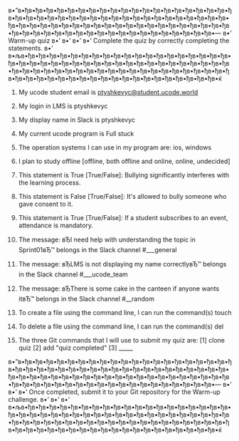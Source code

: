 в•”в•ђв•ђв•ђв•ђв•ђв•ђв•ђв•ђв•ђв•ђв•ђв•ђв•ђв•ђв•ђв•ђв•ђв•ђв•ђв•ђв•ђв•ђв•ђв•ђв•ђв•ђв•ђв•ђв•ђв•ђв•ђв•ђв•ђв•ђв•ђв•ђв•ђв•ђв•ђв•ђв•ђв•ђв•ђв•ђв•ђв•ђв•ђв•ђв•ђв•ђв•ђв•ђв•ђв•ђв•ђв•ђв•ђв•ђв•ђв•ђв•ђв•ђв•ђв•ђв•ђв•ђв•ђв•ђв•ђв•ђв•ђв•ђв•ђв•ђв•ђв•ђв•ђв•ђв•ђв•ђв•—
в•‘ Warm-up quiz                                                                   в•‘
в•‘                                                                                в•‘
в•‘ Complete the quiz by correctly completing the statements.                      в•‘
в•љв•ђв•ђв•ђв•ђв•ђв•ђв•ђв•ђв•ђв•ђв•ђв•ђв•ђв•ђв•ђв•ђв•ђв•ђв•ђв•ђв•ђв•ђв•ђв•ђв•ђв•ђв•ђв•ђв•ђв•ђв•ђв•ђв•ђв•ђв•ђв•ђв•ђв•ђв•ђв•ђв•ђв•ђв•ђв•ђв•ђв•ђв•ђв•ђв•ђв•ђв•ђв•ђв•ђв•ђв•ђв•ђв•ђв•ђв•ђв•ђв•ђв•ђв•ђв•ђв•ђв•ђв•ђв•ђв•ђв•ђв•ђв•ђв•ђв•ђв•ђв•ђв•ђв•ђв•ђв•ђв•ќ

1. My ucode student email is ptyshkevyc@student.ucode.world
2. My login in LMS is ptyshkevyc
3. My display name in Slack is ptyshkevyc
4. My current ucode program is Full stuck
5. The operation systems I can use in my program are: ios, windows
6. I plan to study offline [offline, both offline and online, online, undecided]

7. This statement is True [True/False]:
    Bullying significantly interferes with the learning process.
8. This statement is False [True/False]:
    It's allowed to bully someone who gave consent to it.
9. This statement is True [True/False]:
    If a student subscribes to an event, attendance is mandatory.

10. The message: вЂI need help with understanding the topic in Sprint01вЂ™
    belongs in the Slack channel #___general
11. The message: вЂLMS is not displaying my name correctlyвЂ™
    belongs in the Slack channel #___ucode_team
12. The message: вЂThere is some cake in the canteen if anyone wants itвЂ™
    belongs in the Slack channel #__random

13. To create a file using the command line, I can run the command(s) touch
14. To delete a file using the command line, I can run the command(s) del

15. The three Git commands that I will use to submit my quiz are:
        [1] clone quiz
        [2] add "quiz completed"
        [3] _____

в•”в•ђв•ђв•ђв•ђв•ђв•ђв•ђв•ђв•ђв•ђв•ђв•ђв•ђв•ђв•ђв•ђв•ђв•ђв•ђв•ђв•ђв•ђв•ђв•ђв•ђв•ђв•ђв•ђв•ђв•ђв•ђв•ђв•ђв•ђв•ђв•ђв•ђв•ђв•ђв•ђв•ђв•ђв•ђв•ђв•ђв•ђв•ђв•ђв•ђв•ђв•ђв•ђв•ђв•ђв•ђв•ђв•ђв•ђв•ђв•ђв•ђв•ђв•ђв•ђв•ђв•ђв•ђв•ђв•ђв•ђв•ђв•ђв•ђв•ђв•ђв•ђв•ђв•ђв•ђв•ђв•—
в•‘                                                                                в•‘
в•‘ Once completed, submit it to your Git repository for the Warm-up challenge.    в•‘
в•‘                                                                                в•‘
в•љв•ђв•ђв•ђв•ђв•ђв•ђв•ђв•ђв•ђв•ђв•ђв•ђв•ђв•ђв•ђв•ђв•ђв•ђв•ђв•ђв•ђв•ђв•ђв•ђв•ђв•ђв•ђв•ђв•ђв•ђв•ђв•ђв•ђв•ђв•ђв•ђв•ђв•ђв•ђв•ђв•ђв•ђв•ђв•ђв•ђв•ђв•ђв•ђв•ђв•ђв•ђв•ђв•ђв•ђв•ђв•ђв•ђв•ђв•ђв•ђв•ђв•ђв•ђв•ђв•ђв•ђв•ђв•ђв•ђв•ђв•ђв•ђв•ђв•ђв•ђв•ђв•ђв•ђв•ђв•ђв•ќ
